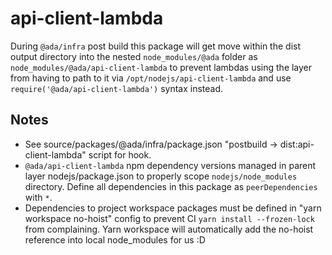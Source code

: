 # api-client-lambda

During `@ada/infra` post build this package will get move within the dist output
directory into the nested `node_modules/@ada` folder as `node_modules/@ada/api-client-lambda` to prevent lambdas using the layer from having to path to it
via `/opt/nodejs/api-client-lambda` and use `require('@ada/api-client-lambda')`
syntax instead.

## Notes

- See source/packages/@ada/infra/package.json "postbuild -> dist:api-client-lambda"
  script for hook.
- `@ada/api-client-lambda` npm dependency versions managed in parent layer nodejs/package.json to properly scope `nodejs/node_modules` directory. Define all dependencies in this package as `peerDependencies` with `*`.
- Dependencies to project workspace packages must be defined in "yarn workspace no-hoist" config to prevent CI `yarn install --frozen-lock` from complaining. Yarn workspace will automatically add the no-hoist reference into local node_modules for us :D
